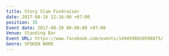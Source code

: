 ```yaml
---
title: Story Slam Fundraiser
date: 2017-08-16 12:16:00 +07:00
position: 35
Event date: 2017-08-20 00:00:00 +07:00
Venue: Standing Bar
Event URL: https://www.facebook.com/events/1494598010598875/
Genre: SPOKEN WORD
---
```


